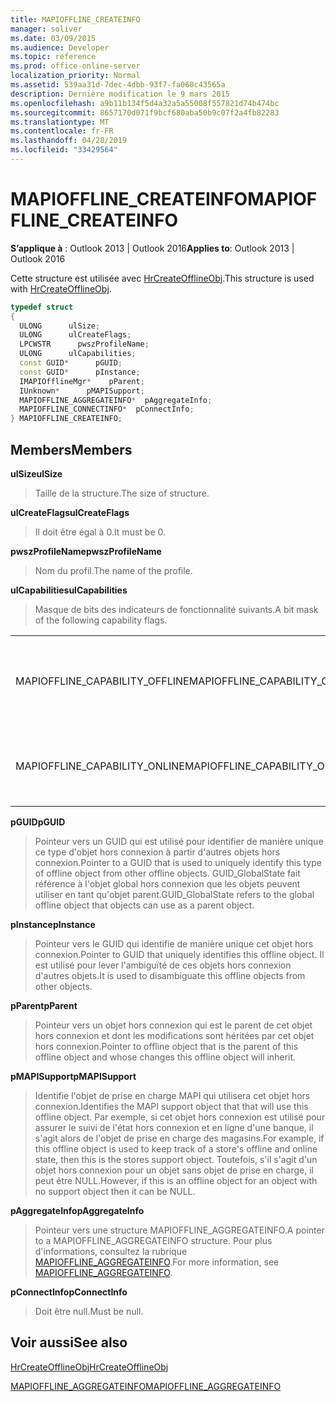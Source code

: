 ```yaml
---
title: MAPIOFFLINE_CREATEINFO
manager: soliver
ms.date: 03/09/2015
ms.audience: Developer
ms.topic: reference
ms.prod: office-online-server
localization_priority: Normal
ms.assetid: 539aa31d-7dec-4dbb-93f7-fa060c43565a
description: Dernière modification le 9 mars 2015
ms.openlocfilehash: a9b11b134f5d4a32a5a55008f557821d74b474bc
ms.sourcegitcommit: 8657170d071f9bcf680aba50b9c07f2a4fb82283
ms.translationtype: MT
ms.contentlocale: fr-FR
ms.lasthandoff: 04/28/2019
ms.locfileid: "33429564"
---
```

# <a name="mapiofflinecreateinfo"></a><span data-ttu-id="6f21d-103">MAPIOFFLINE_CREATEINFO</span><span class="sxs-lookup"><span data-stu-id="6f21d-103">MAPIOFFLINE_CREATEINFO</span></span>

  
  
<span data-ttu-id="6f21d-104">**S’applique à** : Outlook 2013 | Outlook 2016</span><span class="sxs-lookup"><span data-stu-id="6f21d-104">**Applies to**: Outlook 2013 | Outlook 2016</span></span> 
  
<span data-ttu-id="6f21d-105">Cette structure est utilisée avec [HrCreateOfflineObj](hrcreateofflineobj.md).</span><span class="sxs-lookup"><span data-stu-id="6f21d-105">This structure is used with [HrCreateOfflineObj](hrcreateofflineobj.md).</span></span>
  
```cpp
typedef struct
{
  ULONG      ulSize;
  ULONG      ulCreateFlags;
  LPCWSTR      pwszProfileName;
  ULONG      ulCapabilities;
  const GUID*      pGUID;
  const GUID*      pInstance;
  IMAPIOfflineMgr*    pParent;
  IUnknown*      pMAPISupport;
  MAPIOFFLINE_AGGREGATEINFO*  pAggregateInfo;
  MAPIOFFLINE_CONNECTINFO*  pConnectInfo;
} MAPIOFFLINE_CREATEINFO;
```

## <a name="members"></a><span data-ttu-id="6f21d-106">Members</span><span class="sxs-lookup"><span data-stu-id="6f21d-106">Members</span></span>

 <span data-ttu-id="6f21d-107">**ulSize**</span><span class="sxs-lookup"><span data-stu-id="6f21d-107">**ulSize**</span></span>
  
> <span data-ttu-id="6f21d-108">Taille de la structure.</span><span class="sxs-lookup"><span data-stu-id="6f21d-108">The size of structure.</span></span>
    
 <span data-ttu-id="6f21d-109">**ulCreateFlags**</span><span class="sxs-lookup"><span data-stu-id="6f21d-109">**ulCreateFlags**</span></span>
  
> <span data-ttu-id="6f21d-110">Il doit être égal à 0.</span><span class="sxs-lookup"><span data-stu-id="6f21d-110">It must be 0.</span></span>
    
 <span data-ttu-id="6f21d-111">**pwszProfileName**</span><span class="sxs-lookup"><span data-stu-id="6f21d-111">**pwszProfileName**</span></span>
  
> <span data-ttu-id="6f21d-112">Nom du profil.</span><span class="sxs-lookup"><span data-stu-id="6f21d-112">The name of the profile.</span></span>
    
 <span data-ttu-id="6f21d-113">**ulCapabilities**</span><span class="sxs-lookup"><span data-stu-id="6f21d-113">**ulCapabilities**</span></span>
  
> <span data-ttu-id="6f21d-114">Masque de bits des indicateurs de fonctionnalité suivants.</span><span class="sxs-lookup"><span data-stu-id="6f21d-114">A bit mask of the following capability flags.</span></span>
    
|||
|:-----|:-----|
|<span data-ttu-id="6f21d-115">MAPIOFFLINE_CAPABILITY_OFFLINE</span><span class="sxs-lookup"><span data-stu-id="6f21d-115">MAPIOFFLINE_CAPABILITY_OFFLINE</span></span>  <br/> |<span data-ttu-id="6f21d-116">L'objet hors connexion est capable de se déconnecter.</span><span class="sxs-lookup"><span data-stu-id="6f21d-116">The offline object is capable of going offline.</span></span>  <br/> |
|<span data-ttu-id="6f21d-117">MAPIOFFLINE_CAPABILITY_ONLINE</span><span class="sxs-lookup"><span data-stu-id="6f21d-117">MAPIOFFLINE_CAPABILITY_ONLINE</span></span>  <br/> |<span data-ttu-id="6f21d-118">L'objet hors connexion peut être mis en ligne.</span><span class="sxs-lookup"><span data-stu-id="6f21d-118">The offline object is capable of going online.</span></span>  <br/> |
   
 <span data-ttu-id="6f21d-119">**pGUID**</span><span class="sxs-lookup"><span data-stu-id="6f21d-119">**pGUID**</span></span>
  
> <span data-ttu-id="6f21d-120">Pointeur vers un GUID qui est utilisé pour identifier de manière unique ce type d'objet hors connexion à partir d'autres objets hors connexion.</span><span class="sxs-lookup"><span data-stu-id="6f21d-120">Pointer to a GUID that is used to uniquely identify this type of offline object from other offline objects.</span></span> <span data-ttu-id="6f21d-121">GUID_GlobalState fait référence à l'objet global hors connexion que les objets peuvent utiliser en tant qu'objet parent.</span><span class="sxs-lookup"><span data-stu-id="6f21d-121">GUID_GlobalState refers to the global offline object that objects can use as a parent object.</span></span>
    
 <span data-ttu-id="6f21d-122">**pInstance**</span><span class="sxs-lookup"><span data-stu-id="6f21d-122">**pInstance**</span></span>
  
> <span data-ttu-id="6f21d-123">Pointeur vers le GUID qui identifie de manière unique cet objet hors connexion.</span><span class="sxs-lookup"><span data-stu-id="6f21d-123">Pointer to GUID that uniquely identifies this offline object.</span></span> <span data-ttu-id="6f21d-124">Il est utilisé pour lever l'ambiguïté de ces objets hors connexion d'autres objets.</span><span class="sxs-lookup"><span data-stu-id="6f21d-124">It is used to disambiguate this offline objects from other objects.</span></span>
    
 <span data-ttu-id="6f21d-125">**pParent**</span><span class="sxs-lookup"><span data-stu-id="6f21d-125">**pParent**</span></span>
  
> <span data-ttu-id="6f21d-126">Pointeur vers un objet hors connexion qui est le parent de cet objet hors connexion et dont les modifications sont héritées par cet objet hors connexion.</span><span class="sxs-lookup"><span data-stu-id="6f21d-126">Pointer to offline object that is the parent of this offline object and whose changes this offline object will inherit.</span></span>
    
 <span data-ttu-id="6f21d-127">**pMAPISupport**</span><span class="sxs-lookup"><span data-stu-id="6f21d-127">**pMAPISupport**</span></span>
  
>  <span data-ttu-id="6f21d-128">Identifie l'objet de prise en charge MAPI qui utilisera cet objet hors connexion.</span><span class="sxs-lookup"><span data-stu-id="6f21d-128">Identifies the MAPI support object that that will use this offline object.</span></span> <span data-ttu-id="6f21d-129">Par exemple, si cet objet hors connexion est utilisé pour assurer le suivi de l'état hors connexion et en ligne d'une banque, il s'agit alors de l'objet de prise en charge des magasins.</span><span class="sxs-lookup"><span data-stu-id="6f21d-129">For example, if this offline object is used to keep track of a store's offline and online state, then this is the stores support object.</span></span> <span data-ttu-id="6f21d-130">Toutefois, s'il s'agit d'un objet hors connexion pour un objet sans objet de prise en charge, il peut être NULL.</span><span class="sxs-lookup"><span data-stu-id="6f21d-130">However, if this is an offline object for an object with no support object then it can be NULL.</span></span> 
    
 <span data-ttu-id="6f21d-131">**pAggregateInfo**</span><span class="sxs-lookup"><span data-stu-id="6f21d-131">**pAggregateInfo**</span></span>
  
> <span data-ttu-id="6f21d-132">Pointeur vers une structure MAPIOFFLINE_AGGREGATEINFO.</span><span class="sxs-lookup"><span data-stu-id="6f21d-132">A pointer to a MAPIOFFLINE_AGGREGATEINFO structure.</span></span> <span data-ttu-id="6f21d-133">Pour plus d'informations, consultez la rubrique [MAPIOFFLINE_AGGREGATEINFO](mapioffline_aggregateinfo.md).</span><span class="sxs-lookup"><span data-stu-id="6f21d-133">For more information, see [MAPIOFFLINE_AGGREGATEINFO](mapioffline_aggregateinfo.md).</span></span>
    
 <span data-ttu-id="6f21d-134">**pConnectInfo**</span><span class="sxs-lookup"><span data-stu-id="6f21d-134">**pConnectInfo**</span></span>
  
> <span data-ttu-id="6f21d-135">Doit être null.</span><span class="sxs-lookup"><span data-stu-id="6f21d-135">Must be null.</span></span>
    
## <a name="see-also"></a><span data-ttu-id="6f21d-136">Voir aussi</span><span class="sxs-lookup"><span data-stu-id="6f21d-136">See also</span></span>



[<span data-ttu-id="6f21d-137">HrCreateOfflineObj</span><span class="sxs-lookup"><span data-stu-id="6f21d-137">HrCreateOfflineObj</span></span>](hrcreateofflineobj.md)
  
[<span data-ttu-id="6f21d-138">MAPIOFFLINE_AGGREGATEINFO</span><span class="sxs-lookup"><span data-stu-id="6f21d-138">MAPIOFFLINE_AGGREGATEINFO</span></span>](mapioffline_aggregateinfo.md)

